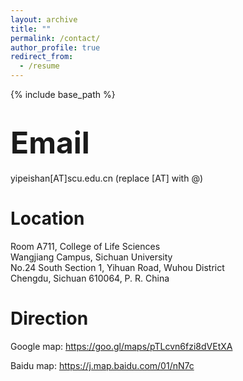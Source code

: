 ```yaml
---
layout: archive
title: ""
permalink: /contact/
author_profile: true
redirect_from:
  - /resume
---
```


{% include base_path %}

<font size="50%">Email</font>
======
yipeishan[AT]scu.edu.cn (replace [AT] with @)

Location
======
Room A711, College of Life Sciences <br>
Wangjiang Campus, Sichuan University <br>
No.24 South Section 1, Yihuan Road, Wuhou District <br>
Chengdu, Sichuan 610064, P. R. China

Direction
======
Google map: <a href="https://goo.gl/maps/pTLcvn6fzi8dVEtXA">https://goo.gl/maps/pTLcvn6fzi8dVEtXA</a>

Baidu map: <a href="https://j.map.baidu.com/01/nN7c">https://j.map.baidu.com/01/nN7c</a>